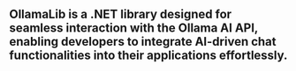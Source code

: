 ## OllamaLib is a .NET library designed for seamless interaction with the Ollama AI API, enabling developers to integrate AI-driven chat functionalities into their applications effortlessly.
